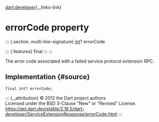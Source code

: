 [dart:developer](../../dart-developer/dart-developer-library){._links-link}

errorCode property
==================

::: {.section .multi-line-signature}
[int](../../dart-core/int-class)? errorCode

::: {.features}
final
:::
:::

The error code associated with a failed service protocol extension RPC.

Implementation {#source}
--------------

``` {.language-dart data-language="dart"}
final int? errorCode;
```

::: {._attribution}
© 2012 the Dart project authors\
Licensed under the BSD 3-Clause \"New\" or \"Revised\" License.\
<https://api.dart.dev/stable/2.18.5/dart-developer/ServiceExtensionResponse/errorCode.html>
:::
